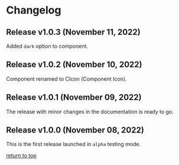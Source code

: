 # Changelog

## Release v1.0.3 (November 11, 2022)

Added `dark` option to component.

## Release v1.0.2 (November 10, 2022)

Component renamed to CIcon (Component Icon).

## Release v1.0.1 (November 09, 2022)

The release with minor changes in the documentation is ready to go.

## Release v1.0.0 (November 08, 2022)

This is the first release launched in `alpha` testing mode.

[return to top](#changelog)

